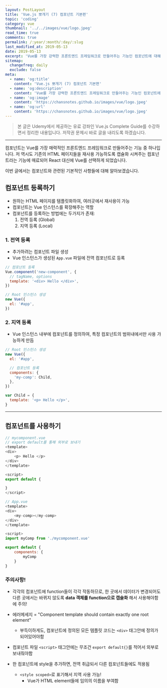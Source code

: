 ```yaml
---
layout: PostLayout
title: 'Vue.js 뽀개기 (7) 컴포넌트 기본편'
topic: 'coding'
category: vue
thumbnail: '../../images/vue/logo.jpeg'
read_time: true
comments: true
permalink: /:year/:month/:day/:slug
last_modified_at: 2019-05-13
date: 2019-05-13
excerpt: 'Vue를 가장 강력한 프론트엔드 프레임워크로 만들어주는 기능인 컴포넌트에 대해 알아봅니다.'
sitemap:
  changefreq: daily
  exclude: false
meta:
  - name: 'og:title'
    content: 'Vue.js 뽀개기 (7) 컴포넌트 기본편'
  - name: 'og:description'
    content: 'Vue를 가장 강력한 프론트엔드 프레임워크로 만들어주는 기능인 컴포넌트에 대해 알아봅니다.'
  - name: 'og:image'
    content: 'https://chansnotes.github.io/images/vue/logo.jpeg'
  - name: 'og:url'
    content: 'https://chansnotes.github.io/images/vue/logo.jpeg'
---
```


> 본 글은 Udemy에서 제공하는 유료 강좌인 Vue.js Complete Guide를 수강하면서 정리한 내용입니다. 저작권 문제시 바로 글을 내리도록 하겠습니다.

---

컴포넌트는 Vue를 가장 매력적인 프론트엔드 프레임워크로 만들어주는 기능 중 하나입니다.
저 역시도 기존의 HTML 페이지들을 재사용 가능하도록 캡슐화 시켜주는 컴포넌트라는 기능에 매료되어 React 대신에 Vue를 선택하게 되었습니다.

이번 글에서는 컴포넌트와 관련된 기본적인 사항들에 대해 알아보겠습니다.

## 컴포넌트 등록하기

- 원하는 HTML 페이지를 템플릿화하여, 여러곳에서 재사용이 가능
- 컴포넌트는 Vue 인스턴스를 확장해주는 역할
- 컴포넌트를 등록하는 방법에는 두가지가 존재:
  1.  전역 등록 (Global)
  2.  지역 등록 (Local)

### 1. 전역 등록

- 추가하려는 컴포넌트 파일 생성
- Vue 인스턴스가 생성된 `App.vue` 파일에 전역 컴포넌트로 등록

```js
// 컴포넌트 등록
Vue.component('new-component', {
  // tagName, options
  template: '<div> Hello </div>',
})

// Root 인스턴스 생성
new Vue({
  el: '#app',
})
```

### 2. 지역 등록

- Vue 인스턴스 내부에 컴포넌트를 정의하여, 특정 컴포넌트의 범위내에서만 사용 가능하게 만듬

```js
// Root 인스턴스 생성
new Vue({
  el: '#app',

  // 컴포넌트 등록
  components: {
    'my-comp': Child,
  },
})

var Child = {
  template: '<p> Hello </p>',
}
```

---

## 컴포넌트를 사용하기

```js
// mycomponent.vue
// export default를 통해 외부로 보내기
<template>
<div>
    <p> Hello </p>
</div>
</template>

<script>
export default {

}
</script>
```

```js
// App.vue
<template>
<div>
    <my-comp></my-comp>
</div>
</template>

<script>
import myComp from './mycomponent.vue'

export default {
    components: {
        myComp
    }
}

```

### 주의사항!

- 각각의 컴포넌트에 function들이 각각 작동하므로, 한 곳에서 데이터가 변경되어도 다른 곳에서는 바뀌지 않도록 **data 객체를 function으로 캡슐화** 해서 사용해야함에 주의!

- 에러메세지 = "Component template should contain exactly one root element"

  - 부득이하게도, 컴포넌트에 정의된 모든 템플릿 코드는 `<div>` 태그안에 정의가 되어있어야함

- 컴포넌트 파일 `<script>` 태그안에는 무조건 `export default{}`를 적어서 외부로 보내줘야함

- 한 컴포넌트에 style을 추가하면, 전역 취급되서 다른 컴포넌트들에도 적용됨
  - `<style scoped>`로 표기해서 지역 사용 가능!
    - Vue가 HTML element들에 임의의 이름을 부여함
